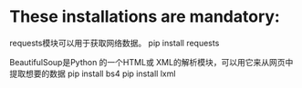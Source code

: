 # These installations are mandatory:

requests模块可以用于获取网络数据。
pip install requests

BeautifulSoup是Python 的一个HTML或 XML的解析模块，可以用它来从网页中提取想要的数据
pip install bs4
pip install lxml
